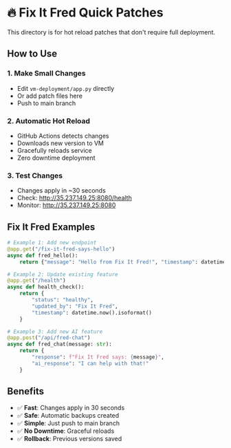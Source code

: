 # 🔥 Fix It Fred Quick Patches

This directory is for hot reload patches that don't require full deployment.

## How to Use

### 1. Make Small Changes
- Edit `vm-deployment/app.py` directly
- Or add patch files here
- Push to main branch

### 2. Automatic Hot Reload  
- GitHub Actions detects changes
- Downloads new version to VM
- Gracefully reloads service
- Zero downtime deployment

### 3. Test Changes
- Changes apply in ~30 seconds
- Check: http://35.237.149.25:8080/health
- Monitor: http://35.237.149.25:8080

## Fix It Fred Examples

```python
# Example 1: Add new endpoint
@app.get("/fix-it-fred-says-hello")
async def fred_hello():
    return {"message": "Hello from Fix It Fred!", "timestamp": datetime.now()}

# Example 2: Update existing feature  
@app.get("/health")
async def health_check():
    return {
        "status": "healthy",
        "updated_by": "Fix It Fred",
        "timestamp": datetime.now().isoformat()
    }

# Example 3: Add new AI feature
@app.post("/api/fred-chat")
async def fred_chat(message: str):
    return {
        "response": f"Fix It Fred says: {message}",
        "ai_response": "I can help with that!"
    }
```

## Benefits
- ✅ **Fast**: Changes apply in 30 seconds
- ✅ **Safe**: Automatic backups created
- ✅ **Simple**: Just push to main branch  
- ✅ **No Downtime**: Graceful reloads
- ✅ **Rollback**: Previous versions saved